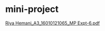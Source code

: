 # mini-project
[Riya Hemani_A3_16010121065_MP Expt-6.pdf](https://github.com/riyahemani/mini-project/files/11859261/Riya.Hemani_A3_16010121065_MP.Expt-6.pdf)
